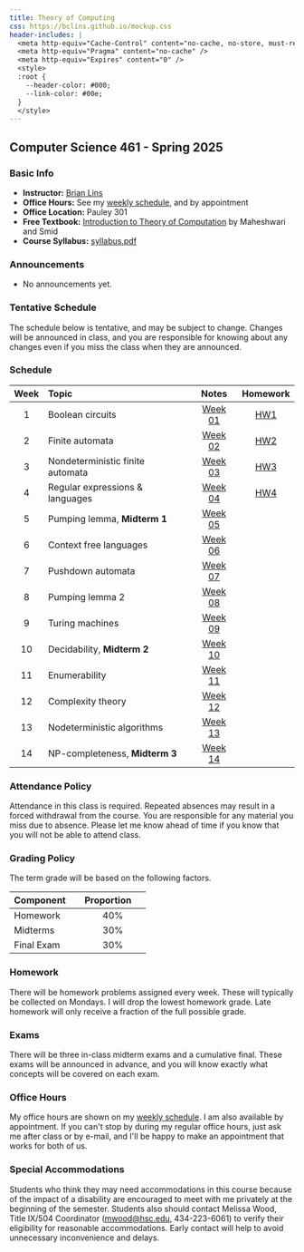 ```yaml
---
title: Theory of Computing
css: https://bclins.github.io/mockup.css
header-includes: |
  <meta http-equiv="Cache-Control" content="no-cache, no-store, must-revalidate" />
  <meta http-equiv="Pragma" content="no-cache" />
  <meta http-equiv="Expires" content="0" />
  <style>
  :root {
    --header-color:	#000;
    --link-color: #00e;
  }
  </style>
---
```


## Computer Science 461 - Spring 2025

### Basic Info

* **Instructor:** [Brian Lins](http://people.hsc.edu/faculty-staff/blins/) 
* **Office Hours:** See my [weekly schedule](http://people.hsc.edu/faculty-staff/blins/), and by appointment
* **Office Location:** Pauley 301
* **Free Textbook:** [Introduction to Theory of Computation](https://cglab.ca/~michiel/TheoryOfComputation/TheoryOfComputation.pdf) by Maheshwari and Smid 
* **Course Syllabus:** [syllabus.pdf](syllabus.pdf)


### Announcements

* No announcements yet. 

### Tentative Schedule

The schedule below is tentative, and may be subject to change. Changes will be announced in class, and you are responsible for knowing about any changes even if you miss the class when they are announced. 

### Schedule 

Week | Topic                      | Notes | Homework 
:---:|:---------------------------|:-----:|:--------:
1  | Boolean circuits                                     | [Week 01](notes.html#week-1-notes)  | [HW1](HW/HW1.pdf)
2  | Finite automata                                      | [Week 02](notes.html#week-2-notes)  | [HW2](HW/HW2.pdf)
3  | Nondeterministic finite automata                     | [Week 03](notes.html#week-3-notes)  | [HW3](HW/HW3.pdf)
4  | Regular expressions & languages                      | [Week 04](notes.html#week-4-notes)  | [HW4](HW/HW4.pdf)
5  | Pumping lemma, **Midterm 1**                         | [Week 05](notes.html#week-5-notes)  |
6  | Context free languages                               | [Week 06](notes.html#week-6-notes)  | 
7  | Pushdown automata                                    | [Week 07](notes.html#week-7-notes)  | 
8  | Pumping lemma 2                                      | [Week 08](notes.html#week-8-notes)  | 
9  | Turing machines                                      | [Week 09](notes.html#week-9-notes)  | 
10 | Decidability, **Midterm 2**                          | [Week 10](notes.html#week-10-notes) | 
11 | Enumerability                                        | [Week 11](notes.html#week-11-notes) | 
12 | Complexity theory                                    | [Week 12](notes.html#week-12-notes) | 
13 | Nodeterministic algorithms                           | [Week 13](notes.html#week-13-notes) | 
14 | NP-completeness, **Midterm 3**                       | [Week 14](notes.html#week-14-notes) | 


### Attendance Policy

Attendance in this class is required. Repeated absences may result in a forced withdrawal from the course. You are responsible for any material you miss due to absence. Please let me know ahead of time if you know that you will not be able to attend class.

### Grading Policy

The term grade will be based on the following factors.

| Component &nbsp; &nbsp;  | Proportion  &nbsp; &nbsp;|
| :--- | :---: |
| Homework | 40% | 
| Midterms | 30% |
| Final Exam | 30% |  

### Homework

There will be homework problems assigned every week. These will typically be collected on Mondays. I will drop the lowest homework grade. Late homework will only receive a fraction of the full possible grade. 

### Exams

There will be three in-class midterm exams and a cumulative final. These exams will be announced in advance, and you will know exactly what concepts will be covered on each exam.  


### Office Hours

My office hours are shown on my [weekly schedule](http://people.hsc.edu/faculty-staff/blins/).  I am also available by appointment. If you can't stop by during my regular office hours, just ask me after class or by e-mail, and I'll be happy to make an appointment that works for both of us.  


### Special Accommodations

Students who think they may need accommodations in this course because of the impact of a disability are encouraged to meet with me privately at the beginning of the semester. Students also should contact Melissa Wood, Title IX/504 Coordinator (mwood@hsc.edu, 434-223-6061) to verify their eligibility for reasonable accommodations. Early contact will help to avoid unnecessary inconvenience and delays.




<br>
<br>
<br>
<br>
<br>
<br>
<br>
<br>
